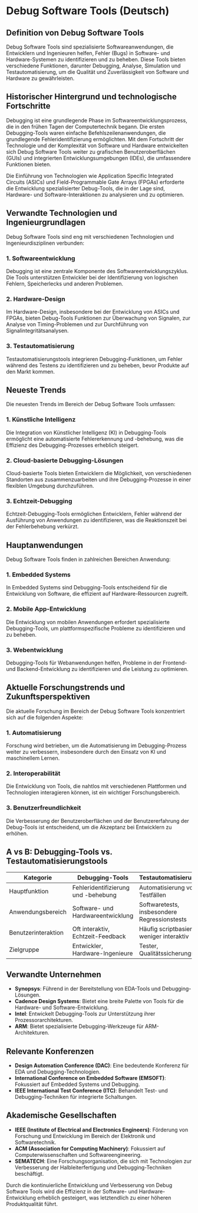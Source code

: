 # Debug Software Tools (Deutsch)

## Definition von Debug Software Tools

Debug Software Tools sind spezialisierte Softwareanwendungen, die Entwicklern und Ingenieuren helfen, Fehler (Bugs) in Software- und Hardware-Systemen zu identifizieren und zu beheben. Diese Tools bieten verschiedene Funktionen, darunter Debugging, Analyse, Simulation und Testautomatisierung, um die Qualität und Zuverlässigkeit von Software und Hardware zu gewährleisten.

## Historischer Hintergrund und technologische Fortschritte

Debugging ist eine grundlegende Phase im Softwareentwicklungsprozess, die in den frühen Tagen der Computertechnik begann. Die ersten Debugging-Tools waren einfache Befehlszeilenanwendungen, die grundlegende Fehleridentifizierung ermöglichten. Mit dem Fortschritt der Technologie und der Komplexität von Software und Hardware entwickelten sich Debug Software Tools weiter zu grafischen Benutzeroberflächen (GUIs) und integrierten Entwicklungsumgebungen (IDEs), die umfassendere Funktionen bieten.

Die Einführung von Technologien wie Application Specific Integrated Circuits (ASICs) und Field-Programmable Gate Arrays (FPGAs) erforderte die Entwicklung spezialisierter Debug-Tools, die in der Lage sind, Hardware- und Software-Interaktionen zu analysieren und zu optimieren.

## Verwandte Technologien und Ingenieurgrundlagen

Debug Software Tools sind eng mit verschiedenen Technologien und Ingenieurdisziplinen verbunden:

### 1. Softwareentwicklung
Debugging ist eine zentrale Komponente des Softwareentwicklungszyklus. Die Tools unterstützen Entwickler bei der Identifizierung von logischen Fehlern, Speicherlecks und anderen Problemen.

### 2. Hardware-Design
Im Hardware-Design, insbesondere bei der Entwicklung von ASICs und FPGAs, bieten Debug-Tools Funktionen zur Überwachung von Signalen, zur Analyse von Timing-Problemen und zur Durchführung von Signalintegritätsanalysen.

### 3. Testautomatisierung
Testautomatisierungstools integrieren Debugging-Funktionen, um Fehler während des Testens zu identifizieren und zu beheben, bevor Produkte auf den Markt kommen.

## Neueste Trends

Die neuesten Trends im Bereich der Debug Software Tools umfassen:

### 1. Künstliche Intelligenz
Die Integration von Künstlicher Intelligenz (KI) in Debugging-Tools ermöglicht eine automatisierte Fehlererkennung und -behebung, was die Effizienz des Debugging-Prozesses erheblich steigert.

### 2. Cloud-basierte Debugging-Lösungen
Cloud-basierte Tools bieten Entwicklern die Möglichkeit, von verschiedenen Standorten aus zusammenzuarbeiten und ihre Debugging-Prozesse in einer flexiblen Umgebung durchzuführen.

### 3. Echtzeit-Debugging
Echtzeit-Debugging-Tools ermöglichen Entwicklern, Fehler während der Ausführung von Anwendungen zu identifizieren, was die Reaktionszeit bei der Fehlerbehebung verkürzt.

## Hauptanwendungen

Debug Software Tools finden in zahlreichen Bereichen Anwendung:

### 1. Embedded Systems
In Embedded Systems sind Debugging-Tools entscheidend für die Entwicklung von Software, die effizient auf Hardware-Ressourcen zugreift.

### 2. Mobile App-Entwicklung
Die Entwicklung von mobilen Anwendungen erfordert spezialisierte Debugging-Tools, um plattformspezifische Probleme zu identifizieren und zu beheben.

### 3. Webentwicklung
Debugging-Tools für Webanwendungen helfen, Probleme in der Frontend- und Backend-Entwicklung zu identifizieren und die Leistung zu optimieren.

## Aktuelle Forschungstrends und Zukunftsperspektiven

Die aktuelle Forschung im Bereich der Debug Software Tools konzentriert sich auf die folgenden Aspekte:

### 1. Automatisierung
Forschung wird betrieben, um die Automatisierung im Debugging-Prozess weiter zu verbessern, insbesondere durch den Einsatz von KI und maschinellem Lernen.

### 2. Interoperabilität
Die Entwicklung von Tools, die nahtlos mit verschiedenen Plattformen und Technologien interagieren können, ist ein wichtiger Forschungsbereich.

### 3. Benutzerfreundlichkeit
Die Verbesserung der Benutzeroberflächen und der Benutzererfahrung der Debug-Tools ist entscheidend, um die Akzeptanz bei Entwicklern zu erhöhen.

## A vs B: Debugging-Tools vs. Testautomatisierungstools

| Kategorie                   | Debugging-Tools                             | Testautomatisierungstools                   |
|----------------------------|---------------------------------------------|---------------------------------------------|
| Hauptfunktion               | Fehleridentifizierung und -behebung        | Automatisierung von Testfällen              |
| Anwendungsbereich           | Software- und Hardwareentwicklung           | Softwaretests, insbesondere Regressionstests|
| Benutzerinteraktion         | Oft interaktiv, Echtzeit-Feedback          | Häufig scriptbasiert, weniger interaktiv   |
| Zielgruppe                 | Entwickler, Hardware-Ingenieure            | Tester, Qualitätssicherungsteams            |

## Verwandte Unternehmen

- **Synopsys**: Führend in der Bereitstellung von EDA-Tools und Debugging-Lösungen.
- **Cadence Design Systems**: Bietet eine breite Palette von Tools für die Hardware- und Software-Entwicklung.
- **Intel**: Entwickelt Debugging-Tools zur Unterstützung ihrer Prozessorarchitekturen.
- **ARM**: Bietet spezialisierte Debugging-Werkzeuge für ARM-Architekturen.

## Relevante Konferenzen

- **Design Automation Conference (DAC)**: Eine bedeutende Konferenz für EDA und Debugging-Technologien.
- **International Conference on Embedded Software (EMSOFT)**: Fokussiert auf Embedded Systems und Debugging.
- **IEEE International Test Conference (ITC)**: Behandelt Test- und Debugging-Techniken für integrierte Schaltungen.

## Akademische Gesellschaften

- **IEEE (Institute of Electrical and Electronics Engineers)**: Förderung von Forschung und Entwicklung im Bereich der Elektronik und Softwaretechnik.
- **ACM (Association for Computing Machinery)**: Fokussiert auf Computerwissenschaften und Softwareengineering.
- **SEMATECH**: Eine Forschungsorganisation, die sich mit Technologien zur Verbesserung der Halbleiterfertigung und Debugging-Techniken beschäftigt.

Durch die kontinuierliche Entwicklung und Verbesserung von Debug Software Tools wird die Effizienz in der Software- und Hardware-Entwicklung erheblich gesteigert, was letztendlich zu einer höheren Produktqualität führt.